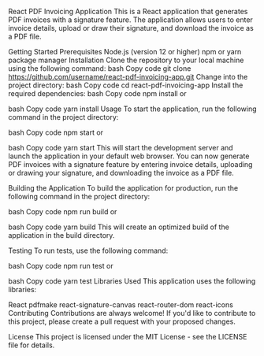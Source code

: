 React PDF Invoicing Application
This is a React application that generates PDF invoices with a signature feature. The application allows users to enter invoice details, upload or draw their signature, and download the invoice as a PDF file.

Getting Started
Prerequisites
Node.js (version 12 or higher)
npm or yarn package manager
Installation
Clone the repository to your local machine using the following command:
bash
Copy code
git clone https://github.com/username/react-pdf-invoicing-app.git
Change into the project directory:
bash
Copy code
cd react-pdf-invoicing-app
Install the required dependencies:
bash
Copy code
npm install
or

bash
Copy code
yarn install
Usage
To start the application, run the following command in the project directory:

bash
Copy code
npm start
or

bash
Copy code
yarn start
This will start the development server and launch the application in your default web browser. You can now generate PDF invoices with a signature feature by entering invoice details, uploading or drawing your signature, and downloading the invoice as a PDF file.

Building the Application
To build the application for production, run the following command in the project directory:

bash
Copy code
npm run build
or

bash
Copy code
yarn build
This will create an optimized build of the application in the build directory.

Testing
To run tests, use the following command:

bash
Copy code
npm run test
or

bash
Copy code
yarn test
Libraries Used
This application uses the following libraries:

React
pdfmake
react-signature-canvas
react-router-dom
react-icons
Contributing
Contributions are always welcome! If you'd like to contribute to this project, please create a pull request with your proposed changes.

License
This project is licensed under the MIT License - see the LICENSE file for details.
